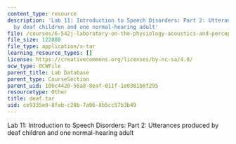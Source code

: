 ```yaml
---
content_type: resource
description: 'Lab 11: Introduction to Speech Disorders: Part 2: Utterances produced
  by deaf children and one normal-hearing adult'
file: /courses/6-542j-laboratory-on-the-physiology-acoustics-and-perception-of-speech-fall-2005/ce9335e08fabc28b7a068b5cc57b3b49_deaf.tar
file_size: 122880
file_type: application/x-tar
learning_resource_types: []
license: https://creativecommons.org/licenses/by-nc-sa/4.0/
ocw_type: OCWFile
parent_title: Lab Database
parent_type: CourseSection
parent_uid: 10bc4420-56a8-8eaf-011f-1e0381b8f295
resourcetype: Other
title: deaf.tar
uid: ce9335e0-8fab-c28b-7a06-8b5cc57b3b49
---
```

Lab 11: Introduction to Speech Disorders: Part 2: Utterances produced by deaf children and one normal-hearing adult